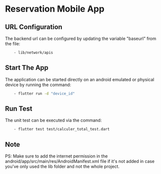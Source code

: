 # Reservation Mobile App

## URL Configuration

The backend url can be configured by updating the variable "baseurl" from the file:
```sh
    - lib/network/apis
```
## Start The App 
The application can be started directly on an android emulated or physical device by running the command: 

```sh 
    - flutter run -d "device_id"
```
## Run Test
The unit test can be executed via the command:
```sh
    - flutter test test/calculer_total_test.dart 
```
## Note
PS: Make sure to add the internet permission in the android/app/src/main/res/AndroidManifest.xml file if it's not added in case you've only used the lib folder and not the whole project.

